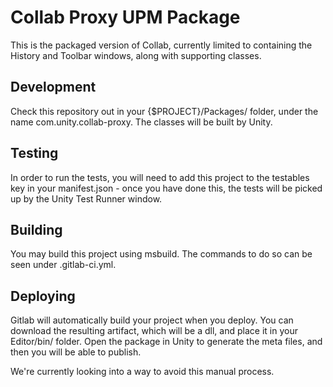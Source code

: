 # Collab Proxy UPM Package
This is the packaged version of Collab, currently limited to containing the History and Toolbar windows, along with supporting classes.

## Development
Check this repository out in your {$PROJECT}/Packages/ folder, under the name com.unity.collab-proxy. The classes will be built by Unity.

## Testing
In order to run the tests, you will need to add this project to the testables key in your manifest.json - once you have done this, the tests will be picked up by the Unity Test Runner window.

## Building
You may build this project using msbuild. The commands to do so can be seen under .gitlab-ci.yml.

## Deploying
Gitlab will automatically build your project when you deploy. You can download the resulting artifact, which will be a dll, and place it in your Editor/bin/ folder. Open the package in Unity to generate the meta files, and then you will be able to publish.

We're currently looking into a way to avoid this manual process.

